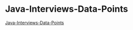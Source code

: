 # Java-Interviews-Data-Points

[Java-Interviews-Data-Points](https://github.com/zhewang2/Java-Interviews-Data-Points/issues)

